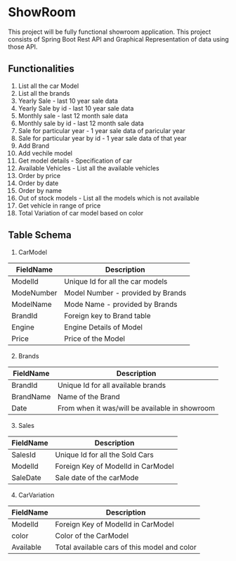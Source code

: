 # ShowRoom
This project will be fully functional showroom application. 
This project consists of Spring Boot Rest API and Graphical Representation of data using those API.


## Functionalities
1. List all the car Model
2. List all the brands
3. Yearly Sale - last 10 year sale data
4. Yearly Sale by id - last 10 year sale data
5. Monthly sale - last 12 month sale data
6. Monthly sale by id - last 12 month sale data
7. Sale for particular year - 1 year sale data of paricular year
8. Sale for particular year by id - 1 year sale data of that year
9. Add Brand
10. Add vechile model
11. Get model details - Specification of car
12. Available Vehicles - List all the available vehicles
13. Order by price
14. Order by date
15. Order by name
16. Out of stock models - List all the models which is not available
17. Get vehicle in range of price
18. Total Variation of car model based on color 

## Table Schema

1. CarModel

| FieldName     | Description                        | 
| ------------- | -------------                      |
| ModelId       | Unique Id for all the car models   |
| ModeNumber    | Model Number - provided by Brands  |
| ModelName     | Mode Name - provided by Brands     |
| BrandId       | Foreign key to Brand table         |
| Engine        | Engine Details of Model            |
| Price         | Price of the Model                 |

2. Brands

| FieldName     | Description                                    |
| ------------- | -------------                                  |
| BrandId       | Unique Id for all available brands             |
| BrandName     | Name of the Brand                              |
| Date          | From when it was/will be available in showroom |

3. Sales

| FieldName     | Description                        |
| ------------- | -------------                      |
| SalesId       | Unique Id for all the Sold Cars    |
| ModelId       | Foreign Key of ModelId in CarModel |
| SaleDate      | Sale date of the carMode           |

4. CarVariation 

| FieldName     | Description                                  |
| ------------- | -------------                                |
| ModelId       | Foreign Key of ModelId in CarModel           |
| color         | Color of the CarModel                        |
| Available     | Total available cars of this model and color |
